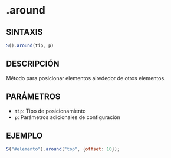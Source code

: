 # .around

## SINTAXIS
```javascript
S().around(tip, p)
```

## DESCRIPCIÓN
Método para posicionar elementos alrededor de otros elementos.

## PARÁMETROS
- `tip`: Tipo de posicionamiento
- `p`: Parámetros adicionales de configuración

## EJEMPLO
```javascript
S("#elemento").around("top", {offset: 10});
```